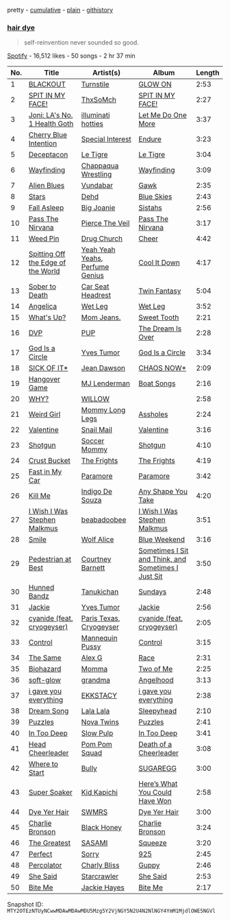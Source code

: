 pretty - [cumulative](/playlists/cumulative/37i9dQZF1DXcchceprrqrN.md) - [plain](/playlists/plain/37i9dQZF1DXcchceprrqrN) - [githistory](https://github.githistory.xyz/mackorone/spotify-playlist-archive/blob/main/playlists/plain/37i9dQZF1DXcchceprrqrN)

### [hair dye](https://open.spotify.com/playlist/37i9dQZF1DXcchceprrqrN)

> self\-reinvention never sounded so good.

[Spotify](https://open.spotify.com/user/spotify) - 16,512 likes - 50 songs - 2 hr 37 min

| No. | Title | Artist(s) | Album | Length |
|---|---|---|---|---|
| 1 | [BLACKOUT](https://open.spotify.com/track/0bGImSqDB2ebdeoCidUC8o) | [Turnstile](https://open.spotify.com/artist/2qnpHrOzdmOo1S4ox3j17x) | [GLOW ON](https://open.spotify.com/album/2NrYPcMmQBlbBxopc2XlzS) | 2:53 |
| 2 | [SPIT IN MY FACE!](https://open.spotify.com/track/1N8TTK1Uoy7UvQNUazfUt5) | [ThxSoMch](https://open.spotify.com/artist/4MvZhE1iuzttcoyepkpfdF) | [SPIT IN MY FACE!](https://open.spotify.com/album/2XurGuugADHAwF8gEYjtMA) | 2:27 |
| 3 | [Joni: LA's No\. 1 Health Goth](https://open.spotify.com/track/4gq0UBygSttdeOkjMNDZQB) | [illuminati hotties](https://open.spotify.com/artist/3ztRX1UoIOsFqpD7dB6R8O) | [Let Me Do One More](https://open.spotify.com/album/5MH2ICGjLf6Lm9G72Rfx2f) | 3:37 |
| 4 | [Cherry Blue Intention](https://open.spotify.com/track/2JrozyGS7r75L39rt3xoGx) | [Special Interest](https://open.spotify.com/artist/2CYTLJOt91YLe1JLStFu6m) | [Endure](https://open.spotify.com/album/7EU4Jf2J97Iamh3lwHCHy9) | 3:23 |
| 5 | [Deceptacon](https://open.spotify.com/track/5773KSWFzg9kCc8yazjbSt) | [Le Tigre](https://open.spotify.com/artist/2n6FviARgtjjimZXu18uRM) | [Le Tigre](https://open.spotify.com/album/0dSSZGzoukzrFBnG07J45i) | 3:04 |
| 6 | [Wayfinding](https://open.spotify.com/track/1SBkDOflNcFTPGysQJa9gd) | [Chappaqua Wrestling](https://open.spotify.com/artist/5S4qUw22ZF7gTPUEx61SyC) | [Wayfinding](https://open.spotify.com/album/2uKHnwdrCulGi0RdoaJCMl) | 3:09 |
| 7 | [Alien Blues](https://open.spotify.com/track/11iIikXxC6NP0Ma8vMD27x) | [Vundabar](https://open.spotify.com/artist/1W4itxt3vwhmrgLEBuVHJ6) | [Gawk](https://open.spotify.com/album/1vWOYk3hF5bgVUUUaPvYLh) | 2:35 |
| 8 | [Stars](https://open.spotify.com/track/6bKQ8iw83w4iyACgoEzPt4) | [Dehd](https://open.spotify.com/artist/6yzuBFtT6dK2aQMZJZtcB1) | [Blue Skies](https://open.spotify.com/album/1vzqa9wcGcflSTyVbQPRFE) | 2:43 |
| 9 | [Fall Asleep](https://open.spotify.com/track/0PZQWlZ4A8CSD1f9P9xoTx) | [Big Joanie](https://open.spotify.com/artist/39cxr26gqrCiUgIkz4lA8j) | [Sistahs](https://open.spotify.com/album/7pToEE1w4P0UAMqhaPxoQr) | 2:56 |
| 10 | [Pass The Nirvana](https://open.spotify.com/track/5SDhI2jKg0S5fzEEqPCHiV) | [Pierce The Veil](https://open.spotify.com/artist/4iJLPqClelZOBCBifm8Fzv) | [Pass The Nirvana](https://open.spotify.com/album/50eq5hUKnqB9e51D9GSmKs) | 3:17 |
| 11 | [Weed Pin](https://open.spotify.com/track/2waOg6GgfdfqMgbdK2qsQk) | [Drug Church](https://open.spotify.com/artist/6q4AmzK3GzCuEzkurnYuEQ) | [Cheer](https://open.spotify.com/album/2pQ3HNNkj7o2RJTguqfqO2) | 4:42 |
| 12 | [Spitting Off the Edge of the World](https://open.spotify.com/track/0JX23XA8E7aN1Chj32kgVn) | [Yeah Yeah Yeahs](https://open.spotify.com/artist/3TNt4aUIxgfy9aoaft5Jj2), [Perfume Genius](https://open.spotify.com/artist/2ueoLVCXQ948OfhVvAy3Nn) | [Cool It Down](https://open.spotify.com/album/7ug0WdvzC2sLXTrtHUwNsj) | 4:17 |
| 13 | [Sober to Death](https://open.spotify.com/track/6kOHjAOLz9IvUiRGf72Kec) | [Car Seat Headrest](https://open.spotify.com/artist/5PbpKlxQE0Ktl5lcNABoFf) | [Twin Fantasy](https://open.spotify.com/album/6gDtROOIYa6OQxwhDNkDRM) | 5:04 |
| 14 | [Angelica](https://open.spotify.com/track/3EwTIu5qka2l5ZekB0b6QC) | [Wet Leg](https://open.spotify.com/artist/2TwOrUcYnAlIiKmVQkkoSZ) | [Wet Leg](https://open.spotify.com/album/0r9awI5WRCZpwk0aVQ4bKO) | 3:52 |
| 15 | [What's Up?](https://open.spotify.com/track/141alNiSd9vG4Lb22BLHWM) | [Mom Jeans.](https://open.spotify.com/artist/6PsktPFR0UZptKdSqmlS5h) | [Sweet Tooth](https://open.spotify.com/album/2vMWoMKeyq9m1xIghMKkaL) | 2:21 |
| 16 | [DVP](https://open.spotify.com/track/0QpST3fcy7z1xcdFGFTk3D) | [PUP](https://open.spotify.com/artist/6A7uqgC2N1nUhrCLAytHxN) | [The Dream Is Over](https://open.spotify.com/album/3l94HZBpKFTn1plZ1WWQPf) | 2:28 |
| 17 | [God Is a Circle](https://open.spotify.com/track/4sbsJMnW6k7TuLhVmodlFx) | [Yves Tumor](https://open.spotify.com/artist/0qu422H5MOoQxGjd4IzHbS) | [God Is a Circle](https://open.spotify.com/album/3A290H1hI6mUv3uxGDrLlr) | 3:34 |
| 18 | [SICK OF IT\*](https://open.spotify.com/track/25SRFuJqLVrgApeFw4vFCb) | [Jean Dawson](https://open.spotify.com/artist/7vNNmjV14SKQzlQAEg0BXP) | [CHAOS NOW\*](https://open.spotify.com/album/1h6QGKzD4kzEZDzojyXeoM) | 2:09 |
| 19 | [Hangover Game](https://open.spotify.com/track/0KgqfFDS6vvzZ50IozlD1Y) | [MJ Lenderman](https://open.spotify.com/artist/4tK6Z8fK7Sc9133byjPGIT) | [Boat Songs](https://open.spotify.com/album/1G5OaCbp7Tb0YJlSInBeYu) | 2:16 |
| 20 | [WHY?](https://open.spotify.com/track/1WCPaQ7zMEMwWbpuTrhM9S) | [WILLOW](https://open.spotify.com/artist/3rWZHrfrsPBxVy692yAIxF) | [<COPINGMECHANISM>](https://open.spotify.com/album/0oMXn0MNLNyvB4iJPZXOuV) | 2:58 |
| 21 | [Weird Girl](https://open.spotify.com/track/1HVDJhXoyZumT5sezqpkvA) | [Mommy Long Legs](https://open.spotify.com/artist/1cZJetf4bkK5CE3VeU18h0) | [Assholes](https://open.spotify.com/album/5Nd64Y626QAncRetjqNc5H) | 2:24 |
| 22 | [Valentine](https://open.spotify.com/track/1RcGoniZzjY3oOatGifYK1) | [Snail Mail](https://open.spotify.com/artist/4QkSD9TRUnMtI8Fq1jXJJe) | [Valentine](https://open.spotify.com/album/0zNWhYDalgisc4uweLIGZJ) | 3:16 |
| 23 | [Shotgun](https://open.spotify.com/track/35PUhhwZL4HhmuqgOeFcfg) | [Soccer Mommy](https://open.spotify.com/artist/4wXchxfTTggLtzkoUhO86Q) | [Shotgun](https://open.spotify.com/album/0Yej0tiVfjM6odIQpyulOv) | 4:10 |
| 24 | [Crust Bucket](https://open.spotify.com/track/6YWtvUPKgCYSiPDBuAjj0Q) | [The Frights](https://open.spotify.com/artist/2HSEdXKVq1WWtBbsIeNjRX) | [The Frights](https://open.spotify.com/album/4gCxVCBV1bThixzOFIkZB0) | 4:19 |
| 25 | [Fast in My Car](https://open.spotify.com/track/6r9cqn3KG824MXSo7sHPlK) | [Paramore](https://open.spotify.com/artist/74XFHRwlV6OrjEM0A2NCMF) | [Paramore](https://open.spotify.com/album/4sgYpkIASM1jVlNC8Wp9oF) | 3:42 |
| 26 | [Kill Me](https://open.spotify.com/track/66N8I6v00iQFPd56yU7dXf) | [Indigo De Souza](https://open.spotify.com/artist/3ir2pF2mkiEWqyPenKTh5e) | [Any Shape You Take](https://open.spotify.com/album/7G7lPTcJta35qGZ8LMIJ4y) | 4:20 |
| 27 | [I Wish I Was Stephen Malkmus](https://open.spotify.com/track/0MXwuLvZU9cauIEXlMZcdC) | [beabadoobee](https://open.spotify.com/artist/35l9BRT7MXmM8bv2WDQiyB) | [I Wish I Was Stephen Malkmus](https://open.spotify.com/album/75TCL3IpDAOclMk0PveSNM) | 3:51 |
| 28 | [Smile](https://open.spotify.com/track/0wQKKPy050lguUxlKvHIi5) | [Wolf Alice](https://open.spotify.com/artist/3btzEQD6sugImIHPMRgkwV) | [Blue Weekend](https://open.spotify.com/album/1VCTWaze9kuY5IDlbtR5p0) | 3:16 |
| 29 | [Pedestrian at Best](https://open.spotify.com/track/7gsn3NxWLA0s0g9TmQlMri) | [Courtney Barnett](https://open.spotify.com/artist/4OOlG5eBXSkSAAEeKjJb5Y) | [Sometimes I Sit and Think, and Sometimes I Just Sit](https://open.spotify.com/album/6PosCDToF5fOdEjTI5PsDX) | 3:50 |
| 30 | [Hunned Bandz](https://open.spotify.com/track/0nJM3li3qU18Q7MJqzbZ4R) | [Tanukichan](https://open.spotify.com/artist/7d0wUlQ0ZXIGFa0YzuBiR6) | [Sundays](https://open.spotify.com/album/64TSZqQszg2OHzX5vYiqRP) | 2:48 |
| 31 | [Jackie](https://open.spotify.com/track/1tEePg2AqDdRWLgYovr3yE) | [Yves Tumor](https://open.spotify.com/artist/0qu422H5MOoQxGjd4IzHbS) | [Jackie](https://open.spotify.com/album/2Q02pptKl3XlbHJWtQmHmJ) | 2:56 |
| 32 | [cyanide \(feat\. cryogeyser\)](https://open.spotify.com/track/4NR3USATEkmZv1erpa33Gx) | [Paris Texas](https://open.spotify.com/artist/1SCrMreNPJYSRZIlRe9SUq), [Cryogeyser](https://open.spotify.com/artist/3BORonJcAjc2wbSv1DXbTZ) | [cyanide \(feat\. cryogeyser\)](https://open.spotify.com/album/2ALEWsC4scA4LiMxkJKjDi) | 2:05 |
| 33 | [Control](https://open.spotify.com/track/1BrI8GZkG9Rd8Gvx4nBf9Y) | [Mannequin Pussy](https://open.spotify.com/artist/33yje3hgpNfdXpqdJQcrt9) | [Control](https://open.spotify.com/album/0t735ENMp4UgBzUvD2NCPG) | 3:15 |
| 34 | [The Same](https://open.spotify.com/track/6feuIpYR8HYHvryrczwxT7) | [Alex G](https://open.spotify.com/artist/6lcwlkAjBPSKnFBZjjZFJs) | [Race](https://open.spotify.com/album/3hY0WIR79EKnQcwUsyRy5m) | 2:31 |
| 35 | [Biohazard](https://open.spotify.com/track/1Dn8r3rLECHNSGCbajr9HX) | [Momma](https://open.spotify.com/artist/5Wj0an60VgRckYV9zlDe1e) | [Two of Me](https://open.spotify.com/album/1dP6KuODHn23imSP4lYN4M) | 2:25 |
| 36 | [soft\-glow](https://open.spotify.com/track/2XZrbIxlZ0FPB9plk7d2oE) | [grandma](https://open.spotify.com/artist/2eYwIt8heUiqcnd0Tmkizk) | [Angelhood](https://open.spotify.com/album/5lx540ZgFCIotz9DmoHsQh) | 3:13 |
| 37 | [i gave you everything](https://open.spotify.com/track/10Z0dIrJJY2eSRRqLOjD7b) | [EKKSTACY](https://open.spotify.com/artist/0ynzbXwyCzxicMKHBoOkSH) | [i gave you everything](https://open.spotify.com/album/60QraYbdjszTauLdxDBnnQ) | 2:38 |
| 38 | [Dream Song](https://open.spotify.com/track/0jTKmPYBGiEZsQtRNlWM1L) | [Lala Lala](https://open.spotify.com/artist/492I2sQFcHDcsZECYX25dE) | [Sleepyhead](https://open.spotify.com/album/4KTenQpTycVovYaJmCcrMa) | 2:10 |
| 39 | [Puzzles](https://open.spotify.com/track/0rWIAbUoOL67JAHxxGRKx7) | [Nova Twins](https://open.spotify.com/artist/7I95CM75shzCjHuTzrepjM) | [Puzzles](https://open.spotify.com/album/4LULr4Lz6obf9eL2BA0tiJ) | 2:41 |
| 40 | [In Too Deep](https://open.spotify.com/track/76rOZ9F8s8mX9N3NhZBgxt) | [Slow Pulp](https://open.spotify.com/artist/2JFTRDi5v7JtqoouVe1z5D) | [In Too Deep](https://open.spotify.com/album/5cBeOUywALVmPxmCS8CPPw) | 3:41 |
| 41 | [Head Cheerleader](https://open.spotify.com/track/1qLWOCtiIYPJkLQxdqwYxk) | [Pom Pom Squad](https://open.spotify.com/artist/1yhTALwId0bpL1U1XRT3Zs) | [Death of a Cheerleader](https://open.spotify.com/album/0iSh2sXytE5jbpPiKts3z4) | 3:08 |
| 42 | [Where to Start](https://open.spotify.com/track/59AH3Da4bVx4htRwPzYlBL) | [Bully](https://open.spotify.com/artist/34LdbFt5sVXKTJOzf1iExQ) | [SUGAREGG](https://open.spotify.com/album/3o5jaI0rb660GQ7SiDse2R) | 3:00 |
| 43 | [Super Soaker](https://open.spotify.com/track/5aPsS8Erp6FBlFSEunU51j) | [Kid Kapichi](https://open.spotify.com/artist/2iwVdN0Geaw5Sn2Abeh9fB) | [Here’s What You Could Have Won](https://open.spotify.com/album/7xq7v7rW8L7QAgvw5i6Ig8) | 2:58 |
| 44 | [Dye Yer Hair](https://open.spotify.com/track/22rHS6KkGbNccIdXLlQoFg) | [SWMRS](https://open.spotify.com/artist/7dLkuQHF2ijbK6jiLFyIWM) | [Dye Yer Hair](https://open.spotify.com/album/7bUhqpm35dpdoRYNgZCS7m) | 3:00 |
| 45 | [Charlie Bronson](https://open.spotify.com/track/7dZFOg2cJIz57li5yByDXK) | [Black Honey](https://open.spotify.com/artist/2oVmQT6s29pVIKpqJkyxBS) | [Charlie Bronson](https://open.spotify.com/album/4epVkITSRbajj8VlnOIWvN) | 3:24 |
| 46 | [The Greatest](https://open.spotify.com/track/2XHJ3DLnRp7wfUwrhPcMKH) | [SASAMI](https://open.spotify.com/artist/4pdoRs7yHNXakMobf8M9Oz) | [Squeeze](https://open.spotify.com/album/54p7fdwenIgGmhUK4qbCiT) | 3:20 |
| 47 | [Perfect](https://open.spotify.com/track/0pO3rLTNv7tHZgB32B3ktv) | [Sorry](https://open.spotify.com/artist/5eUda4BaWhUQWWJiP1ml5v) | [925](https://open.spotify.com/album/1x4UFeq7sIZohSXgitqWXp) | 2:45 |
| 48 | [Percolator](https://open.spotify.com/track/5qL7xLKWFsDbe1ojGl9cRT) | [Charly Bliss](https://open.spotify.com/artist/7axA2bNeZsae6t2mgxoSFh) | [Guppy](https://open.spotify.com/album/2nHZYXFcuUsOCVWAIS4TTi) | 2:46 |
| 49 | [She Said](https://open.spotify.com/track/2azIROikp58zEAbcYYmLpH) | [Starcrawler](https://open.spotify.com/artist/0ZhtrY2Lt1s9klwm03lu8i) | [She Said](https://open.spotify.com/album/6CCzu7oKzxpJ9pH3aKdAhk) | 2:53 |
| 50 | [Bite Me](https://open.spotify.com/track/6VVpVTRXPfzLCGBFDXIHTh) | [Jackie Hayes](https://open.spotify.com/artist/6t4Ti3W4wPs5GUx982OMYt) | [Bite Me](https://open.spotify.com/album/3D3nleZaK7ABBT7iI0G1Dt) | 2:17 |

Snapshot ID: `MTY2OTEzNTUyNCwwMDAwMDAwMDU5Mzg5Y2VjNGY5N2U4N2NlNGY4YmM1MjdlOWE5NGVl`
